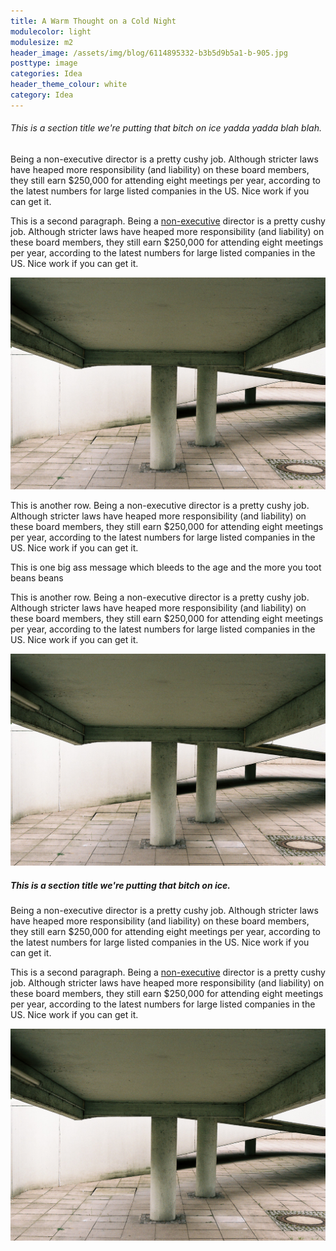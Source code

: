 ```yaml
---
title: A Warm Thought on a Cold Night
modulecolor: light
modulesize: m2
header_image: /assets/img/blog/6114895332-b3b5d9b5a1-b-905.jpg
posttype: image
categories: Idea
header_theme_colour: white
category: Idea
---
```

<div class="container">
	<div class="row">
		<div class="col-md-4">
			<h6>This is a section title we're putting that bitch on ice yadda yadda blah blah.</h6>
		</div>
		<div class="col-md-6 col-md-offset-2">
			<p>
				                           Being a non-executive director is a pretty cushy job. Although stricter laws have heaped more responsibility (and liability) on these board members, they still earn $250,000 for attending eight meetings per year, according to the latest numbers for large listed companies in the US. Nice work if you can get it.
			</p>
			<p>
				                           This is a second paragraph. Being a <a href="http://www.google.com" target="_blank">non-executive</a> director is a pretty cushy job. Although stricter laws have heaped more responsibility (and liability) on these board members, they still earn $250,000 for attending eight meetings per year, according to the latest numbers for large listed companies in the US. Nice work if you can get it.
			</p>
		</div>
	</div>
	<div class="row">
		<div class="col-md-6 col-md-offset-6">
			 <img src="/assets/img/Screen Shot 2014-04-07 at 16.02.55.png" alt="">
			<p>
				                           This is another row. Being a non-executive director is a pretty cushy job. Although stricter laws have heaped more responsibility (and liability) on these board members, they still earn $250,000 for attending eight meetings per year, according to the latest numbers for large listed companies in the US. Nice work if you can get it.
			</p>
		</div>
	</div>
</div>
<div class="big-text bt-white">
	                This is one big ass message which bleeds to the age and the more you toot beans beans
</div>
<div class="container">
	<div class="row">
		<div class="col-md-6 col-md-offset-6">
			<p>
				                           This is another row. Being a non-executive director is a pretty cushy job. Although stricter laws have heaped more responsibility (and liability) on these board members, they still earn $250,000 for attending eight meetings per year, according to the latest numbers for large listed companies in the US. Nice work if you can get it.
			</p>
		</div>
	</div>
</div>
<div class="big-image">
	 <img src="/assets/img/Screen Shot 2014-04-07 at 16.02.55.png" alt="">
</div>
<div class="container">
	<div class="row">
		<div class="col-md-4">
			<h5>This is a section title we're putting that bitch on ice.</h5>
		</div>
		<div class="col-md-6 col-md-offset-2">
			<p>
				                           Being a non-executive director is a pretty cushy job. Although stricter laws have heaped more responsibility (and liability) on these board members, they still earn $250,000 for attending eight meetings per year, according to the latest numbers for large listed companies in the US. Nice work if you can get it.
			</p>
			<p>
				                           This is a second paragraph. Being a <a href="http://www.google.com" target="_blank">non-executive</a> director is a pretty cushy job. Although stricter laws have heaped more responsibility (and liability) on these board members, they still earn $250,000 for attending eight meetings per year, according to the latest numbers for large listed companies in the US. Nice work if you can get it.
			</p>
		</div>
	</div>
	<div class="row">
		<div class="col-md-12">
			 <img src="/assets/img/Screen Shot 2014-04-07 at 16.02.55.png" alt="">
		</div>
	</div>
</div>